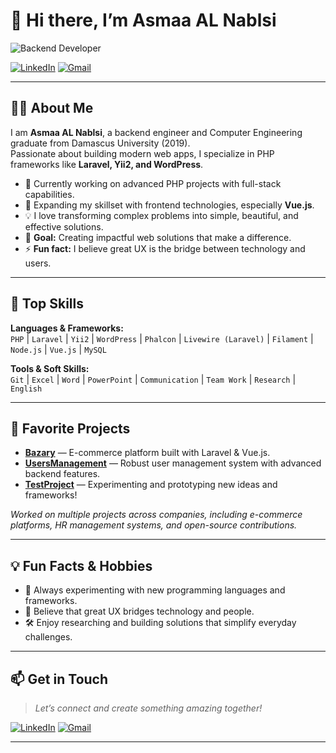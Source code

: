 # 👋 Hi there, I’m Asmaa AL Nablsi

![Backend Developer](https://img.shields.io/badge/Backend-Developer-%23007396?style=for-the-badge)

[![LinkedIn](https://img.shields.io/badge/LinkedIn-blue?logo=linkedin&logoColor=white&style=flat-square)](https://www.linkedin.com/in/asmaa-alnablsi-b5979b193/)
[![Gmail](https://img.shields.io/badge/Email-D14836?logo=gmail&logoColor=white&style=flat-square)](mailto:asmaanablsi84@gmail.com)

---

## 👩‍💻 About Me

I am **Asmaa AL Nablsi**, a backend engineer and Computer Engineering graduate from Damascus University (2019).  
Passionate about building modern web apps, I specialize in PHP frameworks like **Laravel, Yii2, and WordPress**.

- 🔭 Currently working on advanced PHP projects with full-stack capabilities.
- 🌱 Expanding my skillset with frontend technologies, especially **Vue.js**.
- 💡 I love transforming complex problems into simple, beautiful, and effective solutions.
- 🎯 **Goal:** Creating impactful web solutions that make a difference.
- ⚡ **Fun fact:** I believe great UX is the bridge between technology and users.

---

## 🚀 Top Skills

**Languages & Frameworks:**  
`PHP` | `Laravel` | `Yii2` | `WordPress` | `Phalcon` | `Livewire (Laravel)` | `Filament` | `Node.js` | `Vue.js` | `MySQL`

**Tools & Soft Skills:**  
`Git` | `Excel` | `Word` | `PowerPoint` | `Communication` | `Team Work` | `Research` | `English`

---

## 🌟 Favorite Projects

- [**Bazary**](https://github.com/AsmaaAlNablsi/Bazary) — E-commerce platform built with Laravel & Vue.js.
- [**UsersManagement**](https://github.com/AsmaaAlNablsi/UsersManagement) — Robust user management system with advanced backend features.
- [**TestProject**](https://github.com/AsmaaAlNablsi/TestProject) — Experimenting and prototyping new ideas and frameworks!

*Worked on multiple projects across companies, including e-commerce platforms, HR management systems, and open-source contributions.*

---

## 💡 Fun Facts & Hobbies

- 🚀 Always experimenting with new programming languages and frameworks.
- 🎨 Believe that great UX bridges technology and people.
- 🛠️ Enjoy researching and building solutions that simplify everyday challenges.

---

## 📫 Get in Touch

> *Let’s connect and create something amazing together!*

[![LinkedIn](https://img.shields.io/badge/LinkedIn-blue?logo=linkedin&logoColor=white&style=flat-square)](https://www.linkedin.com/in/asmaa-alnablsi-b5979b193/)
[![Gmail](https://img.shields.io/badge/Email-D14836?logo=gmail&logoColor=white&style=flat-square)](mailto:asmaanablsi84@gmail.com)

---

<!--
**AsmaaAlNablsi/AsmaaAlNablsi** is a ✨ special ✨ repository because its README.md (this file) appears on your GitHub profile.
-->
